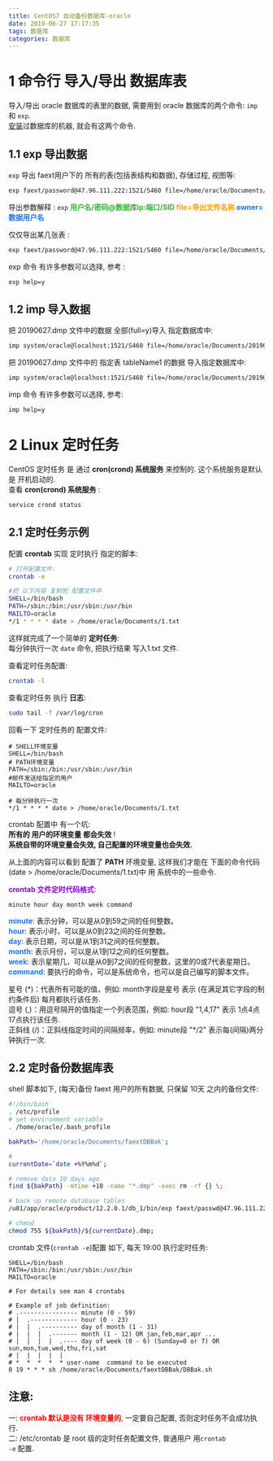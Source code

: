 ```yaml
---
title: CentOS7 自动备份数据库-oracle
date: 2019-06-27 17:17:35
tags: 数据库
categories: 数据库
---
```


# 1 命令行 导入/导出 数据库表

导入/导出 oracle 数据库的表里的数据, 需要用到 oracle 数据库的两个命令: <code>imp</code> 和 <code>exp</code>.  
[安装](https://mitrecx.github.io/2019/01/03/CentOS7-%E5%AE%89%E8%A3%85-Oracle-Database-12c-R2/)过数据库的机器, 就会有这两个命令.  

## 1.1 exp 导出数据  

<code>exp</code> 导出 faext用户下的 所有的表(包括表结构和数据), 存储过程, 视图等:  
```sh
exp faext/password@47.96.111.222:1521/S460 file=/home/oracle/Documents/test.dmp owner=faext
```
导出参数解释 :
<code>exp</code> **<font color='#2eb82e'>用户名/密码@数据库ip:端口/SID</font> <font color='#ff9900'>file=导出文件名称</font> <font color='#1a75ff'>owner=数据用户名</font>**    

仅仅导出某几张表 :  
```sh
exp faext/password@47.96.111.222:1521/S460 file=/home/oracle/Documents/test.dmp tables=tableName1, tableName2
```

exp 命令 有许多参数可以选择, 参考 :  
```sh
exp help=y
```

## 1.2 imp 导入数据  

把 20190627.dmp 文件中的数据 全部(full=y)导入 指定数据库中:  
```sh
imp system/oracle@localhost:1521/S460 file=/home/oracle/Documents/20190627.dmp full=y
```

把 20190627.dmp 文件中的 指定表 tableName1 的数据 导入指定数据库中:  
```sh
imp system/oracle@localhost:1521/S460 file=/home/oracle/Documents/20190627.dmp tables=tableName1
```

imp 命令 有许多参数可以选择, 参考:  
```sh
imp help=y
```

# 2 Linux 定时任务  

CentOS 定时任务 是 通过 **cron(crond) 系统服务** 来控制的.  这个系统服务是默认是 开机启动的.  
查看 **cron(crond) 系统服务** :  
```sh
service crond status
```

## 2.1 定时任务示例  

配置 **crontab** 实现 定时执行 指定的脚本:  
```sh
# 打开配置文件:  
crontab -e

#把 以下内容 复制到 配置文件中
SHELL=/bin/bash
PATH=/sbin:/bin:/usr/sbin:/usr/bin
MAILTO=oracle
*/1 * * * * date > /home/oracle/Documents/1.txt
```

这样就完成了一个简单的 **定时任务**:   
每分钟执行一次 <code>date</code> 命令, 把执行结果 写入1.txt 文件.   

查看定时任务配置:  
```sh
crontab -l
```

查看定时任务 执行 **日志**:  
```sh
sudo tail -f /var/log/cron
```

回看一下 定时任务的 配置文件:  
```
# SHELL环境变量
SHELL=/bin/bash
# PATH环境变量
PATH=/sbin:/bin:/usr/sbin:/usr/bin
#邮件发送给指定的用户
MAILTO=oracle

# 每分钟执行一次
*/1 * * * * date > /home/oracle/Documents/1.txt
```

crontab 配置中 有一个坑:   
**所有的 用户的环境变量 都会失效** !   
**系统自带的环境变量会失效, 自己配置的环境变量也会失效.**    

从上面的内容可以看到 配置了 **PATH** 环境变量, 这样我们才能在 下面的命令代码(date > /home/oracle/Documents/1.txt)中 用 系统中的一些命令.  

**<font color='#8a00e6'>crontab 文件定时代码格式</font>**:  
```
minute hour day month week command
```
**<font color='#1a75ff'>minute</font>**: 表示分钟，可以是从0到59之间的任何整数。  
**<font color='#1a75ff'>hour</font>**: 表示小时，可以是从0到23之间的任何整数。  
**<font color='#1a75ff'>day</font>**: 表示日期，可以是从1到31之间的任何整数。  
**<font color='#1a75ff'>month</font>**: 表示月份，可以是从1到12之间的任何整数。  
**<font color='#1a75ff'>week</font>**: 表示星期几，可以是从0到7之间的任何整数，这里的0或7代表星期日。  
**<font color='#1a75ff'>command</font>**: 要执行的命令，可以是系统命令，也可以是自己编写的脚本文件。  

星号 (\*)：代表所有可能的值，例如: month字段是星号 表示 (在满足其它字段的制约条件后) 每月都执行该任务.  
逗号 (,)：用逗号隔开的值指定一个列表范围，例如: hour段 "1,4,17" 表示 1点4点17点执行该任务.  
正斜线 (/)：正斜线指定时间的间隔频率，例如: minute段 "\*/2" 表示每(间隔)两分钟执行一次.  

## 2.2 定时备份数据库表  
shell 脚本如下, (每天)备份 faext 用户的所有数据,  只保留 10天 之内的备份文件:  
```sh
#!/bin/bash
. /etc/profile
# set environment variable
. /home/oracle/.bash_profile

bakPath='/home/oracle/Documents/faextDBBak';

#
currentDate=`date +%Y%m%d`;

# remove data 10 days ago
find ${bakPath} -mtime +10 -name "*.dmp" -exec rm -rf {} \;

# back up remote database tables
/u01/app/oracle/product/12.2.0.1/db_1/bin/exp faext/passwd@47.96.111.222:1521/S460 file=${bakPath}/${currentDate}.dmp owner=faext &> /dev/null;

# chmod
chmod 755 ${bakPath}/${currentDate}.dmp;
```

crontab 文件(<code>crontab -e</code>)配置 如下, 每天 19:00 执行定时任务:    
```
SHELL=/bin/bash
PATH=/sbin:/bin:/usr/sbin:/usr/bin
MAILTO=oracle

# For details see man 4 crontabs

# Example of job definition:
# .---------------- minute (0 - 59)
# |  .------------- hour (0 - 23)
# |  |  .---------- day of month (1 - 31)
# |  |  |  .------- month (1 - 12) OR jan,feb,mar,apr ...
# |  |  |  |  .---- day of week (0 - 6) (Sunday=0 or 7) OR sun,mon,tue,wed,thu,fri,sat
# |  |  |  |  |
# *  *  *  *  * user-name  command to be executed
0 19 * * * sh /home/oracle/Documents/faextDBBak/DBBak.sh
```

## 注意:  
一: **<font color=red>crontab 默认是没有 环境变量的</font>**, 一定要自己配置, 否则定时任务不会成功执行.  
二: /etc/crontab 是 root 级的定时任务配置文件, 普通用户 用<code>crontab -e</code> 配置.  
